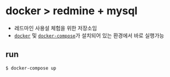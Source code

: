 docker > redmine + mysql
================================================================================
- 레드마인 사용설 체험을 위한 저장소임
- [`docker`](https://docs.docker.com/engine/installation) 및 [`docker-compose`](https://docs.docker.com/compose/install)가 설치되어 있는 환경에서 바로 실행가능

run
--------------------------------------------------------------------------------

```bash
$ docker-compose up
```
